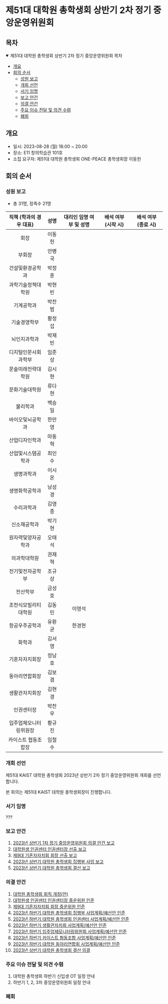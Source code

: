 제51대 대학원 총학생회 상반기 2차 정기 중앙운영위원회
===

## 목차
<details open>
<summary>제51대 대학원 총학생회 상반기 2차 정기 중앙운영위원회 목차</summary>
  
- [개요](#개요) 
- [회의 순서](#회의-순서) 
	- [성원 보고](#성원-보고) 
	- [개회 선언](#개회-선언) 
	- [서기 임명](#서기-임명) 
	- [보고 안건](#보고-안건) 
	- [의결 안건](#의결-안건) 
	- [주요 이슈 전달 및 의견 수렴](#주요-이슈-전달-및-의견-수렴) 
	- [폐회](#폐회) 
</details>

## 개요
- 일시: 2023-08-28 (월) 18:00 ~ 20:00
- 장소: E11 창의학습관 101호
- 소집 요구자: 제51대 대학원 총학생회 ONE-PEACE 총학생회장 이동헌

## 회의 순서
### 성원 보고
- 총 31명, 정족수 21명

| 직책 (학과의 경우 대표) | 성명 | 대리인 임명 여부 및 성명 | 배석 여부 (시작 시) | 배석 여부 (종료 시) |
|:---:|:---:|:---:|:---:|:---:|
| 회장 | 이동헌 | | | |
| 부회장 | 안병국 | | | |
| 건설및환경공학과 | 박정훈 | | | |
| 과학기술정책대학원 | 박현빈 | | | |
| 기계공학과 | 박찬범 | | | |
| 기술경영학부 | 황정섭 | | | |
| 뇌인지과학과 | 박재빈 | | | |
| 디지털인문사회과학부 | 임준상 | | |
| 문술미래전략대학원 | 김시현 | | | |
| 문화기술대학원 | 류다현 | | | |
| 물리학과 | 백승일 | | | |
| 바이오및뇌공학과 | 한만영 | | | |
| 산업디자인학과 | 마동혁 | | | |
| 산업및시스템공학과 | 최인수 | | | |
| 생명과학과 | 이시온 | | | |
| 생명화학공학과 | 남성경 | | | |
| 수리과학과 | 김영종 | | | |
| 신소재공학과 | 박기현 | | | |
| 원자력및양자공학과 | 오태석 | | | |
| 의과학대학원 | 권재혁 | | | |
| 전기및전자공학부 | 조규상 | | | |
| 전산학부 | 금성호 | | | |
| 조천식모빌리티대학원 | 김동민 | 이영석 | | |
| 항공우주공학과 | 유환균 | 한경현 | | |
| 화학과 | 김서영 | | | |
| 기혼자자치회장 | 정남호 | | | |
| 동아리연합회장 | 김보겸 | | | |
| 생활관자치회장 | 김현경 | | | |
| 인권센터장 | 박찬우 | | | |
| 입주업체모니터링위원장 | 황규진 | | | |
| 카이스트 협동조합장 | 임철수 | | | |

### 개회 선언
제51대 KAIST 대학원 총학생회 2023년 상반기 2차 정기 중앙운영위원회 개회를 선언합니다. 

본 회의는 제51대 KAIST 대학원 총학생회장이 진행합니다.

### 서기 임명
???
### 보고 안건
1. [2023년 상반기 1차 정기 중앙운영위원회 의결 안건 보고](보고안건/agenda01.md)
2. [대학원생 인권센터 인권센터장 선출 보고](보고안건/agenda02.md)
3. [제9대 기혼자자치회 회장 선출 보고](보고안건/agenda03.md)
4. [2023년 상반기 대학원 총학생회 집행부 사업 보고](보고안건/agenda04.md)
5. [2023년 상반기 대학원 총학생회 결산 보고](보고안건/agenda05.md)

### 의결 안건
1. [대학원 총학생회 회칙 개정(안)](의결안건/agenda01.md)
2. [대학원생 인권센터 인권센터장 중운위원 인준](의결안건/agenda02.md)
3. [제9대 기혼자자치회 회장 중운위원 인준](의결안건/agenda03.md)
4. [2023년 하반기 대학원 총학생회 집행부 사업계획/예산안 인준](의결안건/agenda04.md)
5. [2023년 하반기 대학원 총학생회 인권센터 사업계획/예산안 인준](의결안건/agenda05.md)
6. [2023년 하반기 생활관자치회 사업계획/예산안 인준](의결안건/agenda06.md)
7. [2023년 하반기 입주업체모니터링위원회 사업계획/예산안 인준](의결안건/agenda07.md)
8. [2023년 하반기 카이스트 협동조합 사업계획/예산안 인준](의결안건/agenda08.md)
9. [2023년 하반기 대학원 동아리연합회 사업계획/예산안 인준](의결안건/agenda09.md)
10. [2023년 상반기 대학원 총학생회 결산 의결](의결안건/agenda09.md)

### 주요 이슈 전달 및 의견 수렴
1. 대학원 총학생회 하반기 신입생 OT 일정 안내
2. 하반기 1, 2, 3차 중앙운영위원회 일정 안내
   
### 폐회
